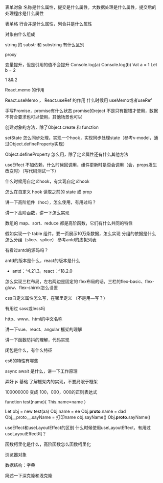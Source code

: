 表单对象 名称是什么属性，提交是什么属性，大数据处理是什么属性，提交后的处理程序是什么属性

表单格 行合并是什么属性，列合并是什么属性

对象由什么组成

string 的 substr 和 substring 有什么区别

proxy

变量提升，但是引用的值不会提升
Console.log(a)
Console.log(b)
Vat a = 1
Let b = 2

1 && 2

React.memo 的作用

React.useMemo ， React.useRef 的作用
什么时候用 useMemo或者useRef

手写Promise，promise有什么状态
promise的reject 不是只有报错才使用，数据不符合要求也可以使用，其他场景也可以

创建对象的方法，除了Object.create 和 function

setState 怎么同步处理，实现一个hook，实现同步处理state（参考v-model，通过Object.defineProperty实现）

Object.defineProperty 怎么用，除了定义属性还有什么其他方法

useEffect 不加依赖，什么时候回调用，组件更新时是否会调用（会，props发生改变时）（写代码测试一下）

什么时候用自定义hook，有实现自定义hook

怎么在自定义 hook 读取之前的 state 或 prop

讲一下高阶组件（hoc），怎么使用，有用过吗？

讲一下高阶函数，讲一下怎么实现

数组的 map、sort、reduce 都是高阶函数，它们有什么共同的特性

假如实现一个 table 组件，要一页展示10万条数据，怎么实现
分组的依据是什么
怎么分组（slice、splice）
参考antd的虚拟列表

有看过antd的源码吗？

antd的版本是什么，react的版本是什么
- antd：^4.21.3。react：^18.2.0

怎么实现三栏布局，左右两边是固定的
flex布局的话，三栏的flex-basic、flex-glow、flex-shirnk怎么设置

css自定义属性怎么写，在哪里定义
（不是用—写？）

有用过 sass或less吗

http、www、html的中文名称

讲一下vue、react、angular 框架的理解

讲一下函数防抖的理解，代码实现

闭包是什么，有什么特征

es6的特性有哪些

async await 是什么，讲一下工作原理

弄好 js 基础
了解框架内的实现，不要局限于框架

100000000 变成 100，000，000的正则表达式

function test(name){
This.name=name
}

Let obj = new test(aa)
Obj.name = ee
Obj.__proto__.name = dad
Obj__proto__.sayName = 打印name
obj.sayName()
Obj.__proto__.sayName()

useEffect和useLayoutEffect的区别
什么时候使用useLayoutEffect，有用过useLayoutEffect吗？

函数柯里化是什么，高阶函数怎么函数柯里化

浏览器对象

数据结构：字典

简述一下深克隆和浅克隆